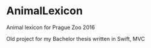 # AnimalLexicon
Animal lexicon for Prague Zoo 2016

Old project for my Bachelor thesis written in Swift, MVC
